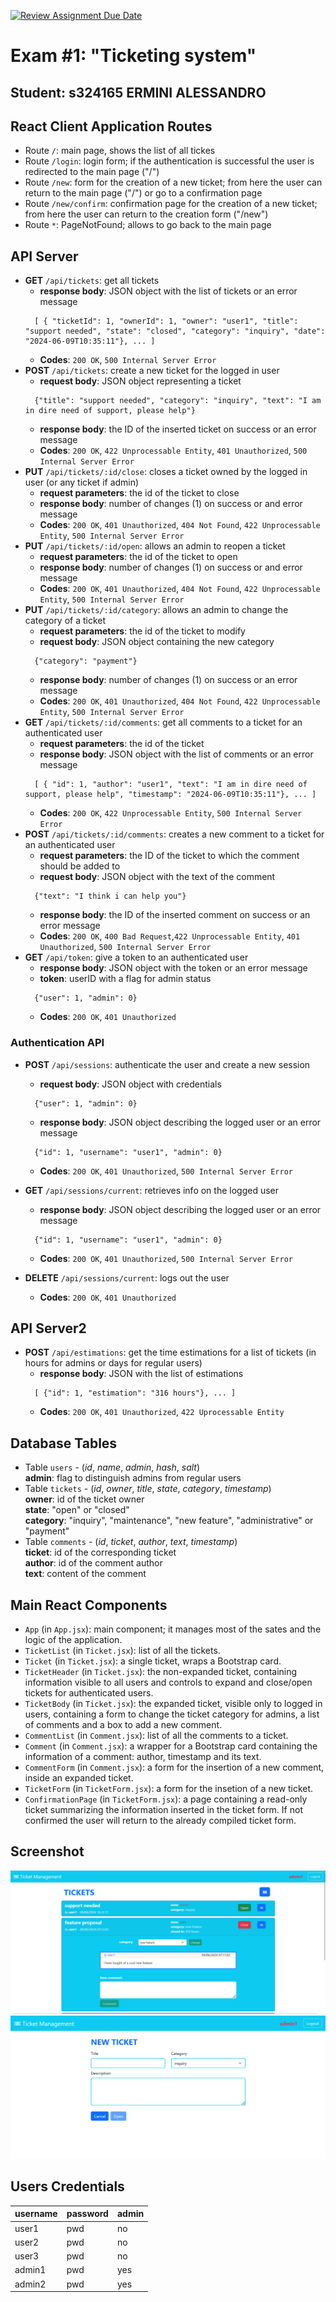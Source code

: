 [![Review Assignment Due Date](https://classroom.github.com/assets/deadline-readme-button-24ddc0f5d75046c5622901739e7c5dd533143b0c8e959d652212380cedb1ea36.svg)](https://classroom.github.com/a/Y8bW3OQP)
# Exam #1: "Ticketing system"
## Student: s324165 ERMINI ALESSANDRO 

## React Client Application Routes

- Route `/`: main page, shows the list of all tickes
- Route `/login`: login form; if the authentication is successful the user is redirected to the main page ("/")
- Route `/new`: form for the creation of a new ticket; from here the user can return to the main page ("/") or go to a confirmation page
- Route `/new/confirm`: confirmation page for the creation of a new ticket; from here the user can return to the creation form ("/new")
- Route `*`: PageNotFound; allows to go back to the main page

## API Server

- **GET** `/api/tickets`: get all tickets
  - **response body**: JSON object with the list of tickets or an error message
  ```
    [ { "ticketId": 1, "ownerId": 1, "owner": "user1", "title": "support needed", "state": "closed", "category": "inquiry", "date": "2024-06-09T10:35:11"}, ... ]
  ```
  - **Codes**: `200 OK`, `500 Internal Server Error`
- **POST** `/api/tickets`: create a new ticket for the logged in user
  - **request body**: JSON object representing a ticket
  ```
    {"title": "support needed", "category": "inquiry", "text": "I am in dire need of support, please help"}
  ```
  - **response body**: the ID of the inserted ticket on success or an error message
  - **Codes**: `200 OK`, `422 Unprocessable Entity`, `401 Unauthorized`, `500 Internal Server Error` 
- **PUT** `/api/tickets/:id/close`: closes a ticket owned by the logged in user (or any ticket if admin)
  - **request parameters**: the id of the ticket to close
  - **response body**: number of changes (1) on success or and error message
  - **Codes**: `200 OK`, `401 Unauthorized`, `404 Not Found`, `422 Unprocessable Entity`, `500 Internal Server Error` 
- **PUT** `/api/tickets/:id/open`: allows an admin to reopen a ticket
  - **request parameters**: the id of the ticket to open
  - **response body**: number of changes (1) on success or and error message
  - **Codes**: `200 OK`, `401 Unauthorized`, `404 Not Found`, `422 Unprocessable Entity`, `500 Internal Server Error`
- **PUT** `/api/tickets/:id/category`: allows an admin to change the category of a ticket
  - **request parameters**: the id of the ticket to modify
  - **request body**: JSON object containing the new category
  ```
    {"category": "payment"}
  ```
  - **response body**: number of changes (1) on success or an error message
  - **Codes**: `200 OK`, `401 Unauthorized`, `404 Not Found`, `422 Unprocessable Entity`, `500 Internal Server Error`
- **GET** `/api/tickets/:id/comments`: get all comments to a ticket for an authenticated user
  - **request parameters**: the id of the ticket
  - **response body**: JSON object with the list of comments or an error message
  ```
    [ { "id": 1, "author": "user1", "text": "I am in dire need of support, please help", "timestamp": "2024-06-09T10:35:11"}, ... ]
  ```
  - **Codes**: `200 OK`, `422 Unprocessable Entity`, `500 Internal Server Error`
- **POST** `/api/tickets/:id/comments`: creates a new comment to a ticket for an authenticated user
  - **request parameters**: the ID of the ticket to which the comment should be added to
  - **request body**: JSON object with the text of the comment
  ```
    {"text": "I think i can help you"}
  ```
  - **response body**: the ID of the inserted comment on success or an error message
  - **Codes**: `200 OK`, `400 Bad Request`,`422 Unprocessable Entity`, `401 Unauthorized`, `500 Internal Server Error`
- **GET** `/api/token`: give a token to an authenticated user
  - **response body**: JSON object with the token or an error message
  - **token**: userID with a flag for admin status
  ```
    {"user": 1, "admin": 0}
  ```
  - **Codes**: `200 OK`, `401 Unauthorized`
  

### Authentication API

- **POST** `/api/sessions`: authenticate the user and create a new session
  - **request body**: JSON object with credentials
  ```
    {"user": 1, "admin": 0}
  ```
  - **response body**: JSON object describing the logged user or an error message
  ```
    {"id": 1, "username": "user1", "admin": 0}
  ```
  - **Codes**: `200 OK`, `401 Unauthorized`, `500 Internal Server Error`

- **GET** `/api/sessions/current`: retrieves info on the logged user
  - **response body**: JSON object describing the logged user or an error message
  ```
    {"id": 1, "username": "user1", "admin": 0}
  ```
  - **Codes**: `200 OK`, `401 Unauthorized`, `500 Internal Server Error`

- **DELETE** `/api/sessions/current`: logs out the user
  - **Codes**: `200 OK`, `401 Unauthorized`


## API Server2

- **POST** `/api/estimations`: get the time estimations for a list of tickets (in hours for admins or days for regular users)
  - **response body**: JSON with the list of estimations
  ```
    [ {"id": 1, "estimation": "316 hours"}, ... ]
  ```
  - **Codes**: `200 OK`, `401 Unauthorized`, `422 Uprocessable Entity`

## Database Tables

- Table `users` - (*id*, *name*, *admin*, *hash*, *salt*)\
  **admin**: flag to distinguish admins from regular users
- Table `tickets` - (*id*, *owner*, *title*, *state*, *category*, *timestamp*)\
  **owner**: id of the ticket owner\
  **state**: "open" or "closed"\
  **category**: "inquiry", "maintenance", "new feature", "administrative" or "payment"
- Table `comments` - (*id*, *ticket*, *author*, *text*, *timestamp*)\
  **ticket**: id of the corresponding ticket\
  **author**: id of the comment author\
  **text**: content of the comment

## Main React Components

- `App` (in `App.jsx`): main component; it manages most of the sates and the logic of the application.
- `TicketList` (in `Ticket.jsx`): list of all the tickets.
- `Ticket` (in `Ticket.jsx`): a single ticket, wraps a Bootstrap card.
- `TicketHeader` (in `Ticket.jsx`): the non-expanded ticket, containing information visible to all users and controls to expand and close/open tickets for authenticated users.
- `TicketBody` (in `Ticket.jsx`): the expanded ticket, visible only to logged in users, containing a form to change the ticket category for admins, a list of comments and a box to add a new comment.
- `CommentList` (in `Comment.jsx`): list of all the comments to a ticket.
- `Comment` (in `Comment.jsx`): a wrapper for a Bootstrap card containing the information of a comment: author, timestamp and its text.
- `CommentForm` (in `Comment.jsx`): a form for the insertion of a new comment, inside an expanded ticket.
- `TicketForm` (in `TicketForm.jsx`): a form for the insetion of a new ticket.
- `ConfirmationPage` (in `TicketForm.jsx`): a page containing a read-only ticket summarizing the information inserted in the ticket form. If not confirmed the user will return to the already compiled ticket form.

## Screenshot

![Screenshot](./img/ticket-initial.png)
![Screenshot](./img/ticket-submission.png)

## Users Credentials

| username | password | admin |
|----------|----------|------|
| user1 | pwd | no |
| user2 | pwd | no |
| user3 | pwd | no |
| admin1 | pwd | yes |
| admin2 | pwd | yes |

